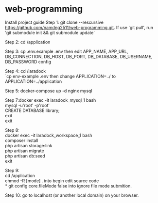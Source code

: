 # web-programming

Install project guide
Step 1: git clone --rescursive https://github.com/namdng2511/web-programming.git. If use 'git pull', run 'git submodule init && git submodule update`

Step 2: cd <project-path>/application<br>

Step 3: cp .env.example .env then edit APP_NAME, APP_URL, DB_CONNECTION, DB_HOST, DB_PORT, DB_DATABASE, DB_USERNAME, DB_PASSWORD config

Step 4: cd <project-path>/laradock<br> `cp env-example .env then change APPLICATION=../ to APPLICATION=../application<br>

Step 5: docker-compose up -d nginx mysql

Step 7:docker exec -it laradock_mysql_1 bash<br> mysql -u'root' -p'root'<br> CREATE DATABASE library;<br> exit<br> exit<br>

Step 8:<br> docker exec -it laradock_workspace_1 bash<br> composer install<br> php artisan storage:link<br> php artisan migrate<br> php artisan db:seed<br>exit<br>

Step 9:<br> cd <project-path>/application<br> chmod -R [mode] . into begin edit source code<br> * git config core.fileMode false into ignore file mode submition.<br>

Step 10: go to localhost (or another local domain) on your browser.
